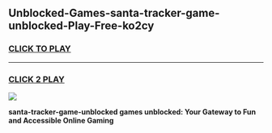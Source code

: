 
## Unblocked-Games-santa-tracker-game-unblocked-Play-Free-ko2cy
<h3>
<a href="https://premium76.site?title=santa-tracker-game-unblocked&ref=18A1">CLICK TO PLAY</a></h3>
<hr>

<h3>
<a href="https://premium76.site?title=santa-tracker-game-unblocked&ref=18A1">CLICK 2 PLAY</a>
  
</h3>

<a href="https://premium76.site?title=santa-tracker-game-unblocked&ref=18A1"><img src="https://clearcache.store/games.png"></a>


**santa-tracker-game-unblocked games unblocked: Your Gateway to Fun and Accessible Online Gaming**
